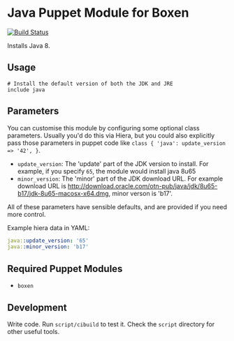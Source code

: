 # Java Puppet Module for Boxen

[![Build Status](https://travis-ci.org/boxen/puppet-java.png?branch=master)](https://travis-ci.org/boxen/puppet-java)

Installs Java 8.


## Usage

```puppet
# Install the default version of both the JDK and JRE
include java
```

## Parameters

You can customise this module by configuring some optional class parameters. Usually you'd do this via Hiera, but you could also explicitly pass those parameters in puppet code like `class { 'java': update_version => '42', }`.

* `update_version`: The 'update' part of the JDK version to install. For example, if you specify `65`, the module would install java 8u65
* `minor_version`: The 'minor' part of the JDK download URL. For example download URL is http://download.oracle.com/otn-pub/java/jdk/8u65-b17/jdk-8u65-macosx-x64.dmg, minor verson is 'b17'.

All of these parameters have sensible defaults, and are provided if you need more control.

Example hiera data in YAML:

```yaml
java::update_version: '65'
java::minor_version: 'b17'
```

## Required Puppet Modules

* `boxen`

## Development

Write code. Run `script/cibuild` to test it. Check the `script`
directory for other useful tools.
